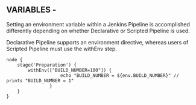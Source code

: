 ## VARIABLES -
Setting an environment variable within a Jenkins Pipeline is accomplished differently depending on whether Declarative or Scripted Pipeline is used.

Declarative Pipeline supports an environment directive, whereas users of Scripted Pipeline must use the withEnv step.
```
node {
    stage('Preparation') { 
        withEnv(["BUILD_NUMBER=100"]) {
                    echo "BUILD_NUMBER = ${env.BUILD_NUMBER}" // prints "BUILD_NUMBER = 1"
                }
    }
}
```
